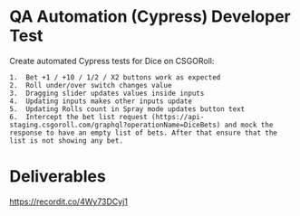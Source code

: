 
# QA Automation (Cypress) Developer Test


Create automated Cypress tests for Dice on CSGORoll:

    1.  Bet +1 / +10 / 1/2 / X2 buttons work as expected
    2.  Roll under/over switch changes value
    3.  Dragging slider updates values inside inputs
    4.  Updating inputs makes other inputs update
    5.  Updating Rolls count in Spray mode updates button text
    6.  Intercept the bet list request (https://api-staging.csgoroll.com/graphql?operationName=DiceBets) and mock the response to have an empty list of bets. After that ensure that the list is not showing any bet.


# Deliverables

https://recordit.co/4Wy73DCyj1

